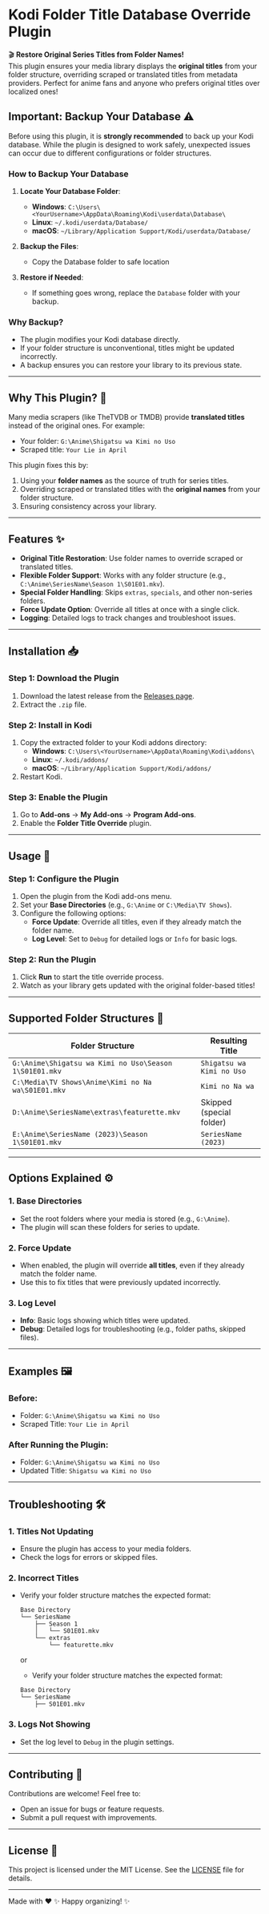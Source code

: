 # Kodi Folder Title Database Override Plugin

🎬 **Restore Original Series Titles from Folder Names!**  
This plugin ensures your media library displays the **original titles** from your folder structure, overriding scraped or translated titles from metadata providers. Perfect for anime fans and anyone who prefers original titles over localized ones!


## Important: Backup Your Database ⚠️

Before using this plugin, it is **strongly recommended** to back up your Kodi database. While the plugin is designed to work safely, unexpected issues can occur due to different configurations or folder structures.

### How to Backup Your Database

1. **Locate Your Database Folder**:
   - **Windows**: `C:\Users\<YourUsername>\AppData\Roaming\Kodi\userdata\Database\`
   - **Linux**: `~/.kodi/userdata/Database/`
   - **macOS**: `~/Library/Application Support/Kodi/userdata/Database/`

2. **Backup the Files**:
   - Copy the Database folder to safe location

3. **Restore if Needed**:
   - If something goes wrong, replace the `Database` folder with your backup.

### Why Backup?
- The plugin modifies your Kodi database directly.
- If your folder structure is unconventional, titles might be updated incorrectly.
- A backup ensures you can restore your library to its previous state.

---

## Why This Plugin? 🎯

Many media scrapers (like TheTVDB or TMDB) provide **translated titles** instead of the original ones. For example:
- Your folder: `G:\Anime\Shigatsu wa Kimi no Uso`
- Scraped title: `Your Lie in April`

This plugin fixes this by:
1. Using your **folder names** as the source of truth for series titles.
2. Overriding scraped or translated titles with the **original names** from your folder structure.
3. Ensuring consistency across your library.

---

## Features ✨

- **Original Title Restoration**: Use folder names to override scraped or translated titles.
- **Flexible Folder Support**: Works with any folder structure (e.g., `C:\Anime\SeriesName\Season 1\S01E01.mkv`).
- **Special Folder Handling**: Skips `extras`, `specials`, and other non-series folders.
- **Force Update Option**: Override all titles at once with a single click.
- **Logging**: Detailed logs to track changes and troubleshoot issues.

---

## Installation 📥

### Step 1: Download the Plugin
1. Download the latest release from the [Releases page](https://github.com/yourusername/folder-title-override/releases).
2. Extract the `.zip` file.

### Step 2: Install in Kodi
1. Copy the extracted folder to your Kodi addons directory:
   - **Windows**: `C:\Users\<YourUsername>\AppData\Roaming\Kodi\addons\`
   - **Linux**: `~/.kodi/addons/`
   - **macOS**: `~/Library/Application Support/Kodi/addons/`
2. Restart Kodi.

### Step 3: Enable the Plugin
1. Go to **Add-ons** → **My Add-ons** → **Program Add-ons**.
2. Enable the **Folder Title Override** plugin.

---

## Usage 🚀

### Step 1: Configure the Plugin
1. Open the plugin from the Kodi add-ons menu.
2. Set your **Base Directories** (e.g., `G:\Anime` or `C:\Media\TV Shows`).
3. Configure the following options:
   - **Force Update**: Override all titles, even if they already match the folder name.
   - **Log Level**: Set to `Debug` for detailed logs or `Info` for basic logs.

### Step 2: Run the Plugin
1. Click **Run** to start the title override process.
2. Watch as your library gets updated with the original folder-based titles!

---

## Supported Folder Structures 🌟

| Folder Structure                                      | Resulting Title                     |
|-------------------------------------------------------|-------------------------------------|
| `G:\Anime\Shigatsu wa Kimi no Uso\Season 1\S01E01.mkv`| `Shigatsu wa Kimi no Uso`           |
| `C:\Media\TV Shows\Anime\Kimi no Na wa\S01E01.mkv`    | `Kimi no Na wa`                     |
| `D:\Anime\SeriesName\extras\featurette.mkv`           | Skipped (special folder)            |
| `E:\Anime\SeriesName (2023)\Season 1\S01E01.mkv`      | `SeriesName (2023)`                 |

---

## Options Explained ⚙️

### 1. **Base Directories**
- Set the root folders where your media is stored (e.g., `G:\Anime`).
- The plugin will scan these folders for series to update.

### 2. **Force Update**
- When enabled, the plugin will override **all titles**, even if they already match the folder name.
- Use this to fix titles that were previously updated incorrectly.

### 3. **Log Level**
- **Info**: Basic logs showing which titles were updated.
- **Debug**: Detailed logs for troubleshooting (e.g., folder paths, skipped files).

---

## Examples 🖼️

### Before:
- Folder: `G:\Anime\Shigatsu wa Kimi no Uso`
- Scraped Title: `Your Lie in April`

### After Running the Plugin:
- Folder: `G:\Anime\Shigatsu wa Kimi no Uso`
- Updated Title: `Shigatsu wa Kimi no Uso`

---

## Troubleshooting 🛠️

### 1. Titles Not Updating
- Ensure the plugin has access to your media folders.
- Check the logs for errors or skipped files.

### 2. Incorrect Titles
- Verify your folder structure matches the expected format:
  ```
  Base Directory
  └── SeriesName
      ├── Season 1
      │   └── S01E01.mkv
      └── extras
          └── featurette.mkv
  ```
  or
  
  - Verify your folder structure matches the expected format:
  ```
  Base Directory
  └── SeriesName
      ├── S01E01.mkv
  ```

### 3. Logs Not Showing
- Set the log level to `Debug` in the plugin settings.

---

## Contributing 🤝

Contributions are welcome! Feel free to:
- Open an issue for bugs or feature requests.
- Submit a pull request with improvements.

---

## License 📜

This project is licensed under the MIT License. See the [LICENSE](LICENSE) file for details.

---

Made with ❤️
✨ Happy organizing! ✨
